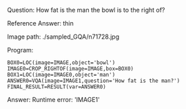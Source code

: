 Question: How fat is the man the bowl is to the right of?

Reference Answer: thin

Image path: ./sampled_GQA/n71728.jpg

Program:

```
BOX0=LOC(image=IMAGE,object='bowl')
IMAGE0=CROP_RIGHTOF(image=IMAGE,box=BOX0)
BOX1=LOC(image=IMAGE0,object='man')
ANSWER0=VQA(image=IMAGE1,question='How fat is the man?')
FINAL_RESULT=RESULT(var=ANSWER0)
```
Answer: Runtime error: 'IMAGE1'

